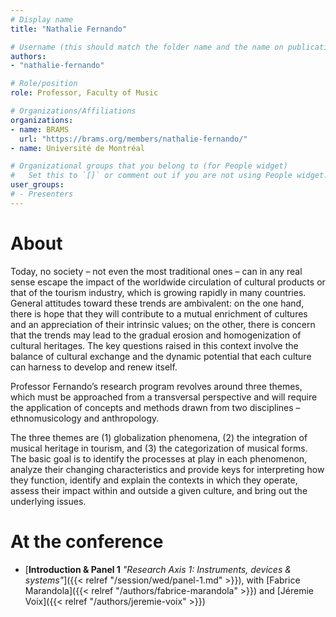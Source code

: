 ```yaml
---
# Display name
title: "Nathalie Fernando"

# Username (this should match the folder name and the name on publications)
authors:
- "nathalie-fernando"

# Role/position
role: Professor, Faculty of Music

# Organizations/Affiliations
organizations:
- name: BRAMS
  url: "https://brams.org/members/nathalie-fernando/"
- name: Université de Montréal

# Organizational groups that you belong to (for People widget)
#   Set this to `[]` or comment out if you are not using People widget.
user_groups:
# - Presenters
---
```


# About

Today, no society – not even the most traditional ones – can in any real sense escape the impact of the worldwide circulation of cultural products or that of the tourism industry, which is growing rapidly in many countries. General attitudes toward these trends are ambivalent: on the one hand, there is hope that they will contribute to a mutual enrichment of cultures and an appreciation of their intrinsic values; on the other, there is concern that the trends may lead to the gradual erosion and homogenization of cultural heritages. The key questions raised in this context involve the balance of cultural exchange and the dynamic potential that each culture can harness to develop and renew itself.

Professor Fernando’s research program revolves around three themes, which must be approached from a transversal perspective and will require the application of concepts and methods drawn from two disciplines – ethnomusicology and anthropology.

The three themes are (1) globalization phenomena, (2) the integration of musical heritage in tourism, and (3) the categorization of musical forms. The basic goal is to identify the processes at play in each phenomenon, analyze their changing characteristics and provide keys for interpreting how they function, identify and explain the contexts in which they operate, assess their impact within and outside a given culture, and bring out the underlying issues.


# At the conference

- [**Introduction & Panel 1** *"Research Axis 1: Instruments, devices & systems"*]({{< relref "/session/wed/panel-1.md" >}}), with [Fabrice Marandola]({{< relref "/authors/fabrice-marandola" >}}) and [Jéremie Voix]({{< relref "/authors/jeremie-voix" >}})